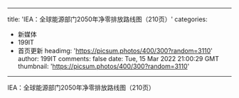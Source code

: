 
---
title: 'IEA：全球能源部门2050年净零排放路线图（210页）'
categories: 
 - 新媒体
 - 199IT
 - 首页更新
headimg: 'https://picsum.photos/400/300?random=3110'
author: 199IT
comments: false
date: Tue, 15 Mar 2022 21:00:29 GMT
thumbnail: 'https://picsum.photos/400/300?random=3110'
---

<div>   
IEA：全球能源部门2050年净零排放路线图（210页）  
</div>
            